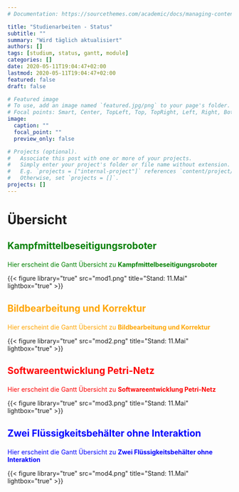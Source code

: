 ```yaml
---
# Documentation: https://sourcethemes.com/academic/docs/managing-content/

title: "Studienarbeiten - Status"
subtitle: ""
summary: "Wird täglich aktualisiert"
authors: []
tags: [studium, status, gantt, module]
categories: []
date: 2020-05-11T19:04:47+02:00
lastmod: 2020-05-11T19:04:47+02:00
featured: false
draft: false

# Featured image
# To use, add an image named `featured.jpg/png` to your page's folder.
# Focal points: Smart, Center, TopLeft, Top, TopRight, Left, Right, BottomLeft, Bottom, BottomRight.
image:
  caption: ""
  focal_point: ""
  preview_only: false

# Projects (optional).
#   Associate this post with one or more of your projects.
#   Simply enter your project's folder or file name without extension.
#   E.g. `projects = ["internal-project"]` references `content/project/deep-learning/index.md`.
#   Otherwise, set `projects = []`.
projects: []
---
```


# Übersicht

## <p style="color:green">Kampfmittelbeseitigungsroboter
</p>

<p style="color:green">Hier erscheint die Gantt Übersicht zu <b>Kampfmittelbeseitigungsroboter</b>
</p>

{{< figure library="true" src="mod1.png" title="Stand: 11.Mai" lightbox="true" >}}

## <p style="color:orange">Bildbearbeitung und Korrektur
</p>

<p style="color:orange">Hier erscheint die Gantt Übersicht zu <b>Bildbearbeitung und Korrektur</b>
</p>

{{< figure library="true" src="mod2.png" title="Stand: 11.Mai" lightbox="true" >}}

## <p style="color:red">Softwareentwicklung Petri-Netz
</p>

<p style="color:red">Hier erscheint die Gantt Übersicht zu <b>Softwareentwicklung Petri-Netz</b>
</p>

{{< figure library="true" src="mod3.png" title="Stand: 11.Mai" lightbox="true" >}}

## <p style="color:blue">Zwei Flüssigkeitsbehälter ohne Interaktion
</p>

<p style="color:blue">Hier erscheint die Gantt Übersicht zu <b>Zwei Flüssigkeitsbehälter ohne Interaktion</b>
</p>

{{< figure library="true" src="mod4.png" title="Stand: 11.Mai" lightbox="true" >}}



